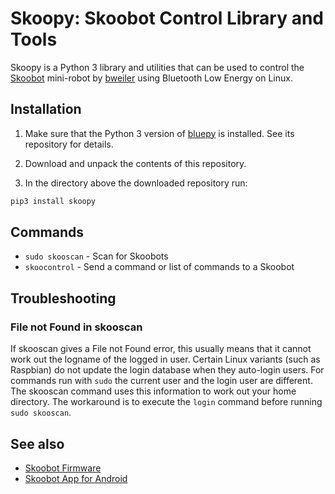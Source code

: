 # Skoopy: Skoobot Control Library and Tools

Skoopy is a Python 3 library and utilities that can be used to control the [Skoobot] mini-robot by [bweiler] using Bluetooth Low Energy on Linux.

## Installation

1. Make sure that the Python 3 version of [bluepy] is installed. See its repository for details.

2. Download and unpack the contents of this repository.

3. In the directory above the downloaded repository run:
```sh
pip3 install skoopy
```

## Commands
- `sudo skooscan` - Scan for Skoobots
- `skoocontrol` - Send a command or list of commands to a Skoobot

## Troubleshooting
### File not Found in skooscan
If skooscan gives a File not Found error, this usually means that it cannot
work out the logname of the logged in user. Certain Linux variants (such as
Raspbian) do not update the login database when they auto-login users.
For commands run with `sudo` the current user and the login user are different. The skooscan command uses this information to work out your home directory.
The workaround is to execute the `login` command before running `sudo skooscan`.


## See also
- [Skoobot Firmware]
- [Skoobot App for Android]

[Skoobot]: https://hackaday.io/project/75832-skoobot
[bweiler]: https://github.com/bweiler
[Skoobot Firmware]: https://github.com/bweiler/Skoobot-firmware
[bluepy]: https://github.com/IanHarvey/bluepy
[Skoobot App for Android]: https://github.com/bweiler/Android-Skoobot-Control

